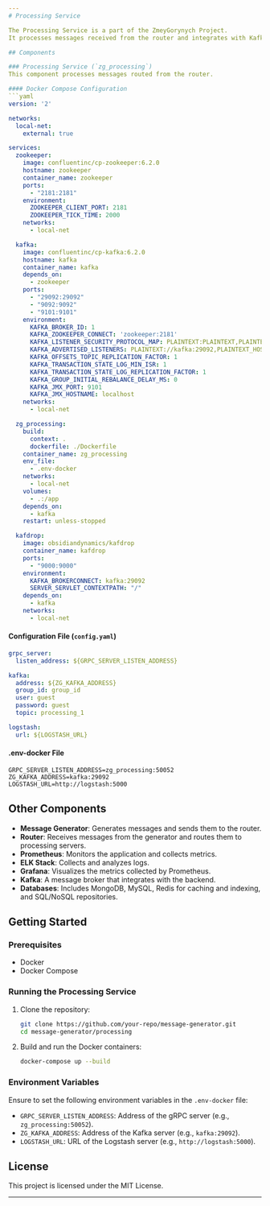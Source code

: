 ```yaml
--- 
# Processing Service

The Processing Service is a part of the ZmeyGorynych Project. 
It processes messages received from the router and integrates with Kafka for message brokering.

## Components

### Processing Service (`zg_processing`)
This component processes messages routed from the router.

#### Docker Compose Configuration
```yaml
version: '2'

networks:
  local-net:
    external: true

services:
  zookeeper:
    image: confluentinc/cp-zookeeper:6.2.0
    hostname: zookeeper
    container_name: zookeeper
    ports:
      - "2181:2181"
    environment:
      ZOOKEEPER_CLIENT_PORT: 2181
      ZOOKEEPER_TICK_TIME: 2000
    networks:
      - local-net

  kafka:
    image: confluentinc/cp-kafka:6.2.0
    hostname: kafka
    container_name: kafka
    depends_on:
      - zookeeper
    ports:
      - "29092:29092"
      - "9092:9092"
      - "9101:9101"
    environment:
      KAFKA_BROKER_ID: 1
      KAFKA_ZOOKEEPER_CONNECT: 'zookeeper:2181'
      KAFKA_LISTENER_SECURITY_PROTOCOL_MAP: PLAINTEXT:PLAINTEXT,PLAINTEXT_HOST:PLAINTEXT
      KAFKA_ADVERTISED_LISTENERS: PLAINTEXT://kafka:29092,PLAINTEXT_HOST://localhost:9092
      KAFKA_OFFSETS_TOPIC_REPLICATION_FACTOR: 1
      KAFKA_TRANSACTION_STATE_LOG_MIN_ISR: 1
      KAFKA_TRANSACTION_STATE_LOG_REPLICATION_FACTOR: 1
      KAFKA_GROUP_INITIAL_REBALANCE_DELAY_MS: 0
      KAFKA_JMX_PORT: 9101
      KAFKA_JMX_HOSTNAME: localhost
    networks:
      - local-net

  zg_processing:
    build:
      context: .
      dockerfile: ./Dockerfile
    container_name: zg_processing
    env_file:
      - .env-docker
    networks:
      - local-net
    volumes:
      - .:/app
    depends_on:
      - kafka
    restart: unless-stopped

  kafdrop:
    image: obsidiandynamics/kafdrop
    container_name: kafdrop
    ports:
      - "9000:9000"
    environment:
      KAFKA_BROKERCONNECT: kafka:29092
      SERVER_SERVLET_CONTEXTPATH: "/"
    depends_on:
      - kafka
    networks:
      - local-net
```

#### Configuration File (`config.yaml`)
```yaml
grpc_server:
  listen_address: ${GRPC_SERVER_LISTEN_ADDRESS}

kafka:
  address: ${ZG_KAFKA_ADDRESS}
  group_id: group_id
  user: guest
  password: guest
  topic: processing_1

logstash:
  url: ${LOGSTASH_URL}
```

#### .env-docker File
```env
GRPC_SERVER_LISTEN_ADDRESS=zg_processing:50052
ZG_KAFKA_ADDRESS=kafka:29092
LOGSTASH_URL=http://logstash:5000
```

## Other Components

- **Message Generator**: Generates messages and sends them to the router.
- **Router**: Receives messages from the generator and routes them to processing servers.
- **Prometheus**: Monitors the application and collects metrics.
- **ELK Stack**: Collects and analyzes logs.
- **Grafana**: Visualizes the metrics collected by Prometheus.
- **Kafka**: A message broker that integrates with the backend.
- **Databases**: Includes MongoDB, MySQL, Redis for caching and indexing, and SQL/NoSQL repositories.

## Getting Started

### Prerequisites
- Docker
- Docker Compose

### Running the Processing Service
1. Clone the repository:
   ```bash
   git clone https://github.com/your-repo/message-generator.git
   cd message-generator/processing
   ```
2. Build and run the Docker containers:
   ```bash
   docker-compose up --build
   ```

### Environment Variables
Ensure to set the following environment variables in the `.env-docker` file:
- `GRPC_SERVER_LISTEN_ADDRESS`: Address of the gRPC server (e.g., `zg_processing:50052`).
- `ZG_KAFKA_ADDRESS`: Address of the Kafka server (e.g., `kafka:29092`).
- `LOGSTASH_URL`: URL of the Logstash server (e.g., `http://logstash:5000`).

## License
This project is licensed under the MIT License.

---
```

